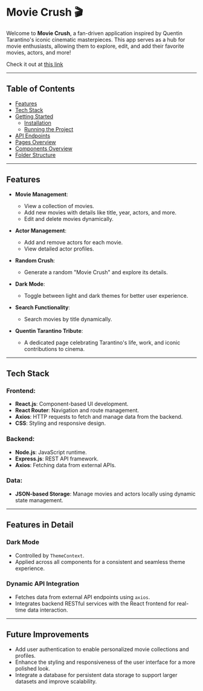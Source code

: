 # **Movie Crush** 🎬

Welcome to **Movie Crush**, a fan-driven application inspired by Quentin Tarantino's iconic cinematic masterpieces. This app serves as a hub for movie enthusiasts, allowing them to explore, edit, and add their favorite movies, actors, and more!

Check it out at [this link](https://moviecrushtarantino.netlify.app/Tarantino)


---

## **Table of Contents**
- [Features](#features)
- [Tech Stack](#tech-stack)
- [Getting Started](#getting-started)
  - [Installation](#installation)
  - [Running the Project](#running-the-project)
- [API Endpoints](#api-endpoints)
- [Pages Overview](#pages-overview)
- [Components Overview](#components-overview)
- [Folder Structure](#folder-structure)

---

## **Features**
- **Movie Management**:
  - View a collection of movies.
  - Add new movies with details like title, year, actors, and more.
  - Edit and delete movies dynamically.
  
- **Actor Management**:
  - Add and remove actors for each movie.
  - View detailed actor profiles.

- **Random Crush**:
  - Generate a random "Movie Crush" and explore its details.

- **Dark Mode**:
  - Toggle between light and dark themes for better user experience.

- **Search Functionality**:
  - Search movies by title dynamically.

- **Quentin Tarantino Tribute**:
  - A dedicated page celebrating Tarantino's life, work, and iconic contributions to cinema.

---

## **Tech Stack**
### **Frontend**:
- **React.js**: Component-based UI development.
- **React Router**: Navigation and route management.
- **Axios**: HTTP requests to fetch and manage data from the backend.
- **CSS**: Styling and responsive design.

### **Backend**:
- **Node.js**: JavaScript runtime.
- **Express.js**: REST API framework.
- **Axios**: Fetching data from external APIs.

### **Data**:
- **JSON-based Storage**: Manage movies and actors locally using dynamic state management.

---

## **Features in Detail**

### **Dark Mode**
- Controlled by `ThemeContext`.
- Applied across all components for a consistent and seamless theme experience.

### **Dynamic API Integration**
- Fetches data from external API endpoints using `axios`.
- Integrates backend RESTful services with the React frontend for real-time data interaction.

---

## **Future Improvements**
- Add user authentication to enable personalized movie collections and profiles.
- Enhance the styling and responsiveness of the user interface for a more polished look.
- Integrate a database for persistent data storage to support larger datasets and improve scalability.






